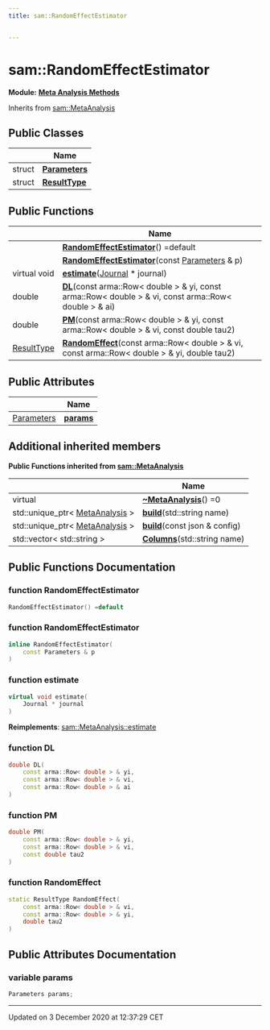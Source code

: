 ```yaml
---
title: sam::RandomEffectEstimator


---
```


# sam::RandomEffectEstimator


**Module:** **[Meta Analysis Methods](/doxygen/Modules/group___meta_analysis/)**





Inherits from [sam::MetaAnalysis](/doxygen/Classes/classsam_1_1_meta_analysis/)



## Public Classes

|                | Name           |
| -------------- | -------------- |
| struct | **[Parameters](/doxygen/Classes/structsam_1_1_random_effect_estimator_1_1_parameters/)**  |
| struct | **[ResultType](/doxygen/Classes/structsam_1_1_random_effect_estimator_1_1_result_type/)**  |








## Public Functions

|                | Name           |
| -------------- | -------------- |
|  | **[RandomEffectEstimator](/doxygen/Classes/classsam_1_1_random_effect_estimator/#function-randomeffectestimator)**() =default  |
|  | **[RandomEffectEstimator](/doxygen/Classes/classsam_1_1_random_effect_estimator/#function-randomeffectestimator)**(const [Parameters](/doxygen/Classes/structsam_1_1_random_effect_estimator_1_1_parameters/) & p)  |
| virtual void | **[estimate](/doxygen/Classes/classsam_1_1_random_effect_estimator/#function-estimate)**([Journal](/doxygen/Classes/classsam_1_1_journal/) * journal)  |
| double | **[DL](/doxygen/Classes/classsam_1_1_random_effect_estimator/#function-dl)**(const arma::Row< double > & yi, const arma::Row< double > & vi, const arma::Row< double > & ai)  |
| double | **[PM](/doxygen/Classes/classsam_1_1_random_effect_estimator/#function-pm)**(const arma::Row< double > & yi, const arma::Row< double > & vi, const double tau2)  |
| [ResultType](/doxygen/Classes/structsam_1_1_random_effect_estimator_1_1_result_type/) | **[RandomEffect](/doxygen/Classes/classsam_1_1_random_effect_estimator/#function-randomeffect)**(const arma::Row< double > & vi, const arma::Row< double > & yi, double tau2)  |


## Public Attributes

|                | Name           |
| -------------- | -------------- |
| [Parameters](/doxygen/Classes/structsam_1_1_random_effect_estimator_1_1_parameters/) | **[params](/doxygen/Classes/classsam_1_1_random_effect_estimator/#variable-params)**  |




## Additional inherited members










**Public Functions inherited from [sam::MetaAnalysis](/doxygen/Classes/classsam_1_1_meta_analysis/)**

|                | Name           |
| -------------- | -------------- |
| virtual  | **[~MetaAnalysis](/doxygen/Classes/classsam_1_1_meta_analysis/#function-~metaanalysis)**() =0  |
| std::unique_ptr< [MetaAnalysis](/doxygen/Classes/classsam_1_1_meta_analysis/) > | **[build](/doxygen/Classes/classsam_1_1_meta_analysis/#function-build)**(std::string name)  |
| std::unique_ptr< [MetaAnalysis](/doxygen/Classes/classsam_1_1_meta_analysis/) > | **[build](/doxygen/Classes/classsam_1_1_meta_analysis/#function-build)**(const json & config)  |
| std::vector< std::string > | **[Columns](/doxygen/Classes/classsam_1_1_meta_analysis/#function-columns)**(std::string name)  |















## Public Functions Documentation

### function RandomEffectEstimator

```cpp
RandomEffectEstimator() =default
```





























### function RandomEffectEstimator

```cpp
inline RandomEffectEstimator(
    const Parameters & p
)
```





























### function estimate

```cpp
virtual void estimate(
    Journal * journal
)
```


























**Reimplements**: [sam::MetaAnalysis::estimate](/doxygen/Classes/classsam_1_1_meta_analysis/#function-estimate)




### function DL

```cpp
double DL(
    const arma::Row< double > & yi,
    const arma::Row< double > & vi,
    const arma::Row< double > & ai
)
```





























### function PM

```cpp
double PM(
    const arma::Row< double > & yi,
    const arma::Row< double > & vi,
    const double tau2
)
```





























### function RandomEffect

```cpp
static ResultType RandomEffect(
    const arma::Row< double > & vi,
    const arma::Row< double > & yi,
    double tau2
)
```































## Public Attributes Documentation

### variable params

```cpp
Parameters params;
```

































-------------------------------

Updated on  3 December 2020 at 12:37:29 CET